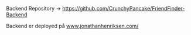 Backend Repository -> https://github.com/CrunchyPancake/FriendFinder-Backend

Backend er deployed på www.jonathanhenriksen.com/
